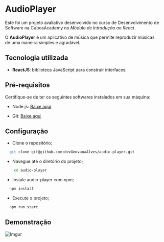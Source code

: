 
# AudioPlayer

Este foi um projeto avaliativo desenvolvido no curso de Desenvolvimento de Software na CubosAcademy no *Módulo de Introdução ao React*.

O **AudioPlayer** é um aplicativo de música que permite reproduzir músicas de uma maneira simples e agradável.


## Tecnologia utilizada


- **ReactJS**: biblioteca JavaScript para construir interfaces.


## Pré-requisitos

Certifique-se de ter os seguintes softwares instalados em sua máquina:


- Node.js: [Baixe aqui](https://nodejs.org/pt-br/download/current)

- Git:  [Baixe aqui](https://git-scm.com/downloads)



## Configuração

* Clone o repositório;


```bash
  git clone git@github.com:devGeovanaAlves/audio-player.git
```

- Navegue até o diretório do projeto;

```bash
    cd audio-player
```

- Instale audio-player com npm;

```bash
  npm install
```

- Execute o projeto;

```bash
  npm run start
```
    
## Demonstração

![Imgur](https://i.imgur.com/taWBZjl.png)

